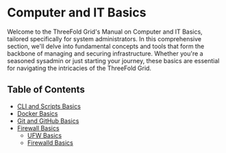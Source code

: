 <h1> Computer and IT Basics </h1>

Welcome to the ThreeFold Grid's Manual on Computer and IT Basics, tailored specifically for system administrators. In this comprehensive section, we'll delve into fundamental concepts and tools that form the backbone of managing and securing infrastructure. Whether you're a seasoned sysadmin or just starting your journey, these basics are essential for navigating the intricacies of the ThreeFold Grid.

<h2> Table of Contents </h2>

- [CLI and Scripts Basics](./cli_scripts_basics.md)
- [Docker Basics](./docker_basics.md)
- [Git and GitHub Basics](./git_github_basics.md)
- [Firewall Basics](./firewall_basics/firewall_basics.md)
  - [UFW Basics](./firewall_basics/ufw_basics.md)
  - [Firewalld Basics](./firewall_basics/firewalld_basics.md)